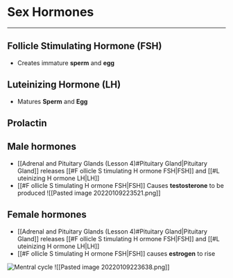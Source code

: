 # Sex Hormones
---
## **F**ollicle **S**timulating **H**ormone (**FSH**)
- Creates immature **sperm** and **egg**

## **L**uteinizing **H**ormone (**LH**)
- Matures **Sperm** and **Egg**
## Prolactin

## Male hormones
- [[Adrenal and Pituitary Glands (Lesson 4)#Pituitary Gland|Pituitary Gland]] releases [[#F ollicle S timulating H ormone FSH|FSH]] and [[#L uteinizing H ormone LH|LH]]
- [[#F ollicle S timulating H ormone FSH|FSH]] Causes **testosterone** to be produced
![[Pasted image 20220109223521.png]]
## Female hormones
- [[Adrenal and Pituitary Glands (Lesson 4)#Pituitary Gland|Pituitary Gland]] releases [[#F ollicle S timulating H ormone FSH|FSH]] and [[#L uteinizing H ormone LH|LH]]
- [[#F ollicle S timulating H ormone FSH|FSH]] causes **estrogen** to rise

![Mentral cycle](https://lh5.googleusercontent.com/2dypgY53OxjKZqgVOd0BQa68EKzHHFzOcFImY9TASRtD5sEu_EEF0Tv-qKoaYcDpavaJ5w-evK5GqVMcEnxHGDvmGLt2ShdGMmyc4NTDFMG8HD0rqEjUYH-t0zOQJMLah9fJl5uz)
![[Pasted image 20220109223638.png]]